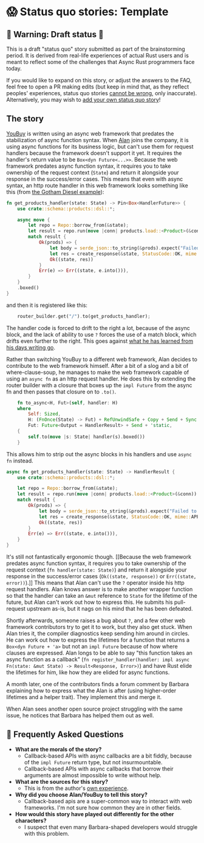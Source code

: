 # 😱 Status quo stories: Template


[How To Vision: Status Quo]: ../how_to_vision/status_quo.md
[the raw source from this template]: https://raw.githubusercontent.com/rust-lang/wg-async-foundations/master/src/vision/status_quo/template.md
[`status_quo`]: https://github.com/rust-lang/wg-async-foundations/tree/master/src/vision/status_quo
[`SUMMARY.md`]: https://github.com/rust-lang/wg-async-foundations/blob/master/src/SUMMARY.md
[open issues]: https://github.com/rust-lang/wg-async-foundations/issues?q=is%3Aopen+is%3Aissue+label%3Astatus-quo-story-ideas
[open an issue of your own]: https://github.com/rust-lang/wg-async-foundations/issues/new?assignees=&labels=good+first+issue%2C+help+wanted%2C+status-quo-story-ideas&template=-status-quo--story-issue.md&title=


## 🚧 Warning: Draft status 🚧

This is a draft "status quo" story submitted as part of the brainstorming period. It is derived from real-life experiences of actual Rust users and is meant to reflect some of the challenges that Async Rust programmers face today.

If you would like to expand on this story, or adjust the answers to the FAQ, feel free to open a PR making edits (but keep in mind that, as they reflect peoples' experiences, status quo stories [cannot be wrong], only inaccurate). Alternatively, you may wish to [add your own status quo story][htvsq]!

## The story

[YouBuy](../projects/YouBuy.md) is written using an async web framework that predates the stabilization of async function syntax. When [Alan] joins the company, it is using async functions for its business logic, but can't use them for request handlers because the framework doesn't support it yet. It requires the handler's return value to be `Box<dyn Future<...>>`. Because the web framework predates async function syntax, it requires you to take ownership of the request context (`State`) and return it alongside your response in the success/error cases. This means that even with async syntax, an http route handler in this web framework looks something like this (from [the Gotham Diesel example](https://github.com/gotham-rs/gotham/blob/9f10935bf28d67339c85f16418736a4b6e1bd36e/examples/diesel/src/main.rs)):

```rust
fn get_products_handler(state: State) -> Pin<Box<HandlerFuture>> {
    use crate::schema::products::dsl::*;

    async move {
        let repo = Repo::borrow_from(&state);
        let result = repo.run(move |conn| products.load::<Product>(&conn)).await;
        match result {
            Ok(prods) => {
                let body = serde_json::to_string(&prods).expect("Failed to serialize prods.");
                let res = create_response(&state, StatusCode::OK, mime::APPLICATION_JSON, body);
                Ok((state, res))
            }
            Err(e) => Err((state, e.into())),
        }
    }
    .boxed()
}
```
and then it is registered like this:
```rust
    router_builder.get("/").to(get_products_handler);
```

The handler code is forced to drift to the right a lot, because of the async block, and the lack of ability to use `?` forces the use of a match block, which drifts even further to the right. This goes against [what he has learned from his days writing go](https://github.com/uber-go/guide/blob/master/style.md#reduce-nesting).

Rather than switching YouBuy to a different web framework, Alan decides to contribute to the web framework himself. After a bit of a slog and a bit of where-clause-soup, he manages to make the web framework capable of using an `async fn` as an http request handler. He does this by extending the router builder with a closure that boxes up the `impl Future` from the async fn and then passes that closure on to `.to()`.

```rust
    fn to_async<H, Fut>(self, handler: H)
    where
        Self: Sized,
        H: (FnOnce(State) -> Fut) + RefUnwindSafe + Copy + Send + Sync + 'static,
        Fut: Future<Output = HandlerResult> + Send + 'static,
    {
        self.to(move |s: State| handler(s).boxed())
    }
```

This allows him to strip out the async blocks in his handlers and use `async fn` instead.

```rust
async fn get_products_handler(state: State) -> HandlerResult {
    use crate::schema::products::dsl::*;

    let repo = Repo::borrow_from(&state);
    let result = repo.run(move |conn| products.load::<Product>(&conn)).await;
    match result {
        Ok(prods) => {
            let body = serde_json::to_string(&prods).expect("Failed to serialize prods.");
            let res = create_response(&state, StatusCode::OK, mime::APPLICATION_JSON, body);
            Ok((state, res))
        }
        Err(e) => Err((state, e.into())),
    }
}
```

It's still not fantastically ergonomic though. [[Because the web framework predates async function syntax, it requires you to take ownership of the request context (`fn handler(state: State)`) and return it alongside your response in the success/error cases (`Ok((state, response))` or `Err((state, error))`).]] This means that Alan can't use the `?` operator inside his http request handlers. Alan knows answer is to make another wrapper function so that the handler can take an `&mut` reference to `State` for the lifetime of the future, but Alan can't work out how to express this. He submits his pull-request upstream as-is, but it nags on his mind that he has been defeated.

Shortly afterwards, someone raises a bug about `?`, and a few other web framework contributors try to get it to work, but they also get stuck. When Alan tries it, the compiler diagnostics keep sending him around in circles. He can work out how to express the lifetimes for a function that returns a `Box<dyn Future + 'a>` but not an `impl Future` because of how where clauses are expressed. Alan longs to be able to say "this function takes an async function as a callback" (`fn register_handler(handler: impl async Fn(state: &mut State) -> Result<Response, Error>)`) and have Rust elide the lifetimes for him, like how they are elided for async functions.

A month later, one of the contributors finds a forum comment by Barbara explaining how to express what the Alan is after (using higher-order lifetimes and a helper trait). They implement this and merge it.

When Alan sees another open source project struggling with the same issue, he notices that Barbara has helped them out as well.

## 🤔 Frequently Asked Questions

* **What are the morals of the story?**
    * Callback-based APIs with async callbacks are a bit fiddly, because of the `impl Future` return type, but not insurmountable.
    * Callback-based APIs with async callbacks that borrow their arguments are almost impossible to write without help.
* **What are the sources for this story?**
    * This is from the author's [own experience](https://github.com/rust-lang/wg-async-foundations/issues/78#issuecomment-808193936).
* **Why did you choose Alan/YouBuy to tell this story?**
    * Callback-based apis are a super-common way to interact with web frameworks. I'm not sure how common they are in other fields.
* **How would this story have played out differently for the other characters?**
    * I suspect that even many Barbara-shaped developers would struggle with this problem.

[character]: ../characters.md
[status quo stories]: ./status_quo.md
[Alan]: ../characters/alan.md
[Grace]: ../characters/grace.md
[Niklaus]: ../characters/niklaus.md
[Barbara]: ../characters/barbara.md
[htvsq]: ../how_to_vision/status_quo.md
[cannot be wrong]: ../how_to_vision/comment.md#comment-to-understand-or-improve-not-to-negate-or-dissuade
